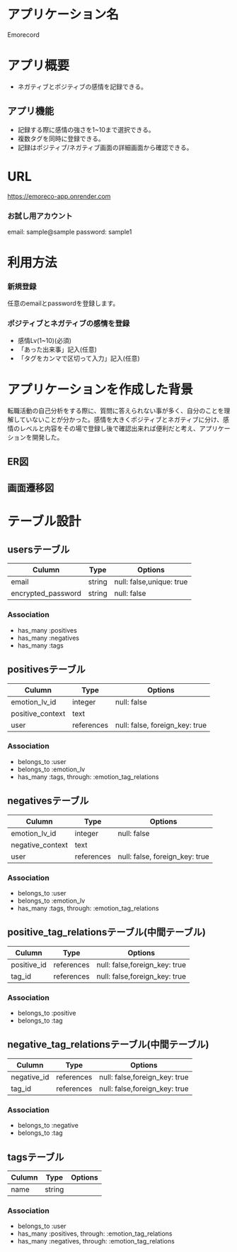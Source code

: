 # アプリケーション名
Emorecord

# アプリ概要
- ネガティブとポジティブの感情を記録できる。

## アプリ機能
- 記録する際に感情の強さを1~10まで選択できる。
- 複数タグを同時に登録できる。
- 記録はポジティブ/ネガティブ画面の詳細画面から確認できる。

# URL
https://emoreco-app.onrender.com

### お試し用アカウント
email: sample@sample
password: sample1

# 利用方法
### 新規登録
任意のemailとpasswordを登録します。

### ポジティブとネガティブの感情を登録
* 感情Lv(1~10)(必須)
* 「あった出来事」記入(任意)
* 「タグをカンマで区切って入力」記入(任意)

# アプリケーションを作成した背景
転職活動の自己分析をする際に、質問に答えられない事が多く、自分のことを理解していないことが分かった。感情を大きくポジティブとネガティブに分け、感情のレベルと内容をその場で登録し後で確認出来れば便利だと考え、アプリケーションを開発した。

## ER図

## 画面遷移図

# テーブル設計
## usersテーブル
| Culumn            | Type    | Options                   |
| ----------------- | ------- | ------------------------- |
| email             | string  |  null: false,unique: true |
| encrypted_password| string  |  null: false              |


### Association
- has_many :positives
- has_many :negatives
- has_many :tags


## positivesテーブル
| Culumn            | Type    | Options                   |
| ----------------- | ------- | ------------------------- |
| emotion_lv_id     | integer |  null: false              |
| positive_context  | text    |                           |
| user              |references | null: false, foreign_key: true|

### Association
- belongs_to :user
- belongs_to :emotion_lv
- has_many :tags, through: :emotion_tag_relations

## negativesテーブル
| Culumn            | Type    | Options                   |
| ----------------- | ------- | ------------------------- |
| emotion_lv_id     | integer |  null: false              |
| negative_context  | text    |                           |
| user              |references| null: false, foreign_key: true|

### Association
- belongs_to :user
- belongs_to :emotion_lv
- has_many :tags, through: :emotion_tag_relations

## positive_tag_relationsテーブル(中間テーブル)
| Culumn            | Type       | Options                       |
| ----------------- | -------    | ----------------------------- |
| positive_id       | references | null: false,foreign_key: true |
| tag_id            | references | null: false,foreign_key: true |

### Association
- belongs_to :positive
- belongs_to :tag

## negative_tag_relationsテーブル(中間テーブル)
| Culumn            | Type       | Options                       |
| ----------------- | -------    | ----------------------------- |
| negative_id       | references | null: false,foreign_key: true |
| tag_id            | references | null: false,foreign_key: true |

### Association
- belongs_to :negative
- belongs_to :tag

## tagsテーブル
| Culumn            | Type    | Options                   |
| ----------------- | ------- | ------------------------- |
| name              | string  |                           |

### Association
- belongs_to :user
- has_many :positives, through: :emotion_tag_relations
- has_many :negatives, through: :emotion_tag_relations